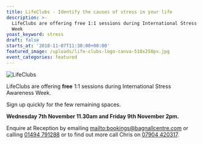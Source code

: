 ```yaml
---
title: LifeClubs - Identify the causes of stress in your life
description: >-
  LifeClubs are offering free 1:1 sessions during International Stress Awareness
  Week
yoast_keyword: stress
draft: false
starts_at: '2018-11-07T11:30:00+00:00'
featured_image: /uploads/life-clubs-logo-canva-510x250px.jpg
event_categories: featured
---
```

![LifeClubs](/uploads/life-clubs-logo-canva-510x250px.jpg)

LifeClubs are offering **free** 1:1 sessions during International Stress Awareness Week. 

Sign up quickly for the few remaining spaces. 

**Wednesday 7th November 11.30am and Friday 9th November 2pm.**

Enquire at Reception by emailing <mailto:bookings@bagnallcentre.com> or calling [01494 791288](tel:01494791288) or to find out more call Chris on [07904 420317](tel:07904420317).
